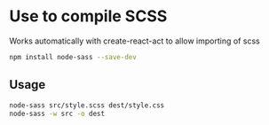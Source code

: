 # Use to compile SCSS

Works automatically with create-react-act to allow importing of scss

```bash
npm install node-sass --save-dev
```

## Usage

```bash
node-sass src/style.scss dest/style.css
node-sass -w src -o dest
```

